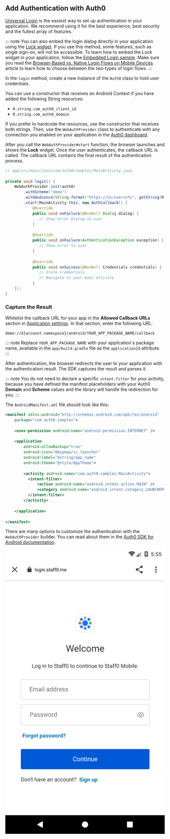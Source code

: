 ## Add Authentication with Auth0

[Universal Login](/hosted-pages/login) is the easiest way to set up authentication in your application. We recommend using it for the best experience, best security and the fullest array of features.

::: note
You can also embed the login dialog directly in your application using the [Lock widget](/lock). If you use this method, some features, such as single sign-on, will not be accessible. 
To learn how to embed the Lock widget in your application, follow the [Embedded Login sample](https://github.com/auth0-samples/auth0-android-sample/tree/embedded-login/01-Embedded-Login). Make sure you read the [Browser-Based vs. Native Login Flows on Mobile Devices](/tutorials/browser-based-vs-native-experience-on-mobile) article to learn how to choose between the two types of login flows.
:::

In the `login` method, create a new instance of the `Auth0` class to hold user credentials. 

You can use a constructor that receives an Android Context if you have added the following String resources: 
* `R.string.com_auth0_client_id`
* `R.string.com_auth0_domain`

If you prefer to hardcode the resources, use the constructor that receives both strings. Then, use the `WebAuthProvider` class to authenticate with any connection you enabled on your application in the [Auth0 dashboard](${manage_url}/#/).

After you call the `WebAuthProvider#start` function, the browser launches and shows the **Lock** widget. Once the user authenticates, the callback URL is called. The callback URL contains the final result of the authentication process.

```java
// app/src/main/java/com/auth0/samples/MainActivity.java

private void login() {
    WebAuthProvider.init(auth0)
        .withScheme("demo")
        .withAudience(String.format("https://%s/userinfo", getString(R.string.com_auth0_domain)))
        .start(MainActivity.this, new AuthCallback() {
            @Override
            public void onFailure(@NonNull Dialog dialog) {
               // Show error Dialog to user
            }

            @Override
            public void onFailure(AuthenticationException exception) {
               // Show error to user
            }

            @Override
            public void onSuccess(@NonNull Credentials credentials) {
               // Store credentials
               // Navigate to your main activity
            }
    });
}
```

### Capture the Result

Whitelist the callback URL for your app in the **Allowed Callback URLs** section in [Application settings](${manage_url}/#/applications). In that section, enter the following URL: 

```text
demo://${account.namespace}/android/YOUR_APP_PACKAGE_NAME/callback
```

::: note
Replace `YOUR_APP_PACKAGE_NAME` with your application's package name, available in the `app/build.gradle` file as the `applicationId` attribute.
:::

After authentication, the browser redirects the user to your application with the authentication result. The SDK captures the result and parses it. 

::: note
You do not need to declare a specific `intent-filter` for your activity, because you have defined the manifest placeholders with your Auth0 **Domain** and **Scheme** values and the library will handle the redirection for you.
:::

The `AndroidManifest.xml` file should look like this:

```xml
<manifest xmlns:android="http://schemas.android.com/apk/res/android"
    package="com.auth0.samples">

    <uses-permission android:name="android.permission.INTERNET" />

    <application
        android:allowBackup="true"
        android:icon="@mipmap/ic_launcher"
        android:label="@string/app_name"
        android:theme="@style/AppTheme">

        <activity android:name="com.auth0.samples.MainActivity">
          <intent-filter>
              <action android:name="android.intent.action.MAIN" />
              <category android:name="android.intent.category.LAUNCHER" />
          </intent-filter>
        </activity>

    </application>

</manifest>
```

There are many options to customize the authentication with the `WebAuthProvider` builder. You can read about them in the [Auth0 SDK for Android documentation](/libraries/auth0-android).
<div class="phone-mockup">
  <img src="/media/articles/native-platforms/android/login-android.png" alt="Mobile example screenshot" />
</div>
